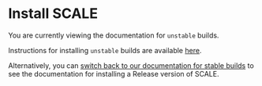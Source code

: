 # Install SCALE

You are currently viewing the documentation for `unstable` builds.

Instructions for installing `unstable` builds are available [here](/manual/how-to-install-unstable/).

Alternatively, you can [switch back to our documentation for stable builds](https://docs.scale-lang.com/manual/how-to-install/) to see the documentation for installing a Release version of SCALE.

